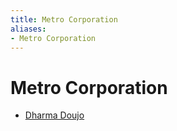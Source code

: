 ```yaml
---
title: Metro Corporation
aliases:
- Metro Corporation
---
```


# Metro Corporation

- [Dharma Doujo](dharma-doujo.md)